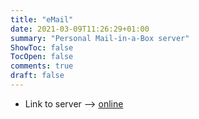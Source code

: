 ```yaml
---
title: "eMail"
date: 2021-03-09T11:26:29+01:00
summary: "Personal Mail-in-a-Box server"
ShowToc: false
TocOpen: false
comments: true
draft: false
---
```


+ Link to server --> [online](https://box.derchef.email/mail)
